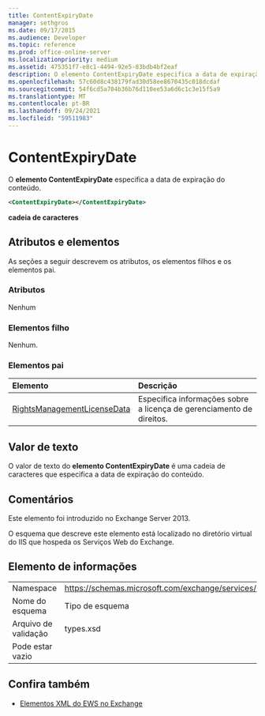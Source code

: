 ```yaml
---
title: ContentExpiryDate
manager: sethgros
ms.date: 09/17/2015
ms.audience: Developer
ms.topic: reference
ms.prod: office-online-server
ms.localizationpriority: medium
ms.assetid: 475351f7-e8c1-4494-92e5-83bdb4bf2eaf
description: O elemento ContentExpiryDate especifica a data de expiração do conteúdo.
ms.openlocfilehash: 57c60d8c438179fad30d58ee8670435c018dcdaf
ms.sourcegitcommit: 54f6cd5a704b36b76d110ee53a6d6c1c3e15f5a9
ms.translationtype: MT
ms.contentlocale: pt-BR
ms.lasthandoff: 09/24/2021
ms.locfileid: "59511983"
---
```

# <a name="contentexpirydate"></a>ContentExpiryDate

O **elemento ContentExpiryDate** especifica a data de expiração do conteúdo. 
  
```XML
<ContentExpiryDate></ContentExpiryDate>
```

 **cadeia de caracteres**
## <a name="attributes-and-elements"></a>Atributos e elementos

As seções a seguir descrevem os atributos, os elementos filhos e os elementos pai.
  
### <a name="attributes"></a>Atributos

Nenhum
  
### <a name="child-elements"></a>Elementos filho

Nenhum.
  
### <a name="parent-elements"></a>Elementos pai

|**Elemento**|**Descrição**|
|:-----|:-----|
|[RightsManagementLicenseData](rightsmanagementlicensedata.md) <br/> |Especifica informações sobre a licença de gerenciamento de direitos.  <br/> |
   
## <a name="text-value"></a>Valor de texto

O valor de texto do **elemento ContentExpiryDate** é uma cadeia de caracteres que especifica a data de expiração do conteúdo. 
  
## <a name="remarks"></a>Comentários

Este elemento foi introduzido no Exchange Server 2013.
  
O esquema que descreve este elemento está localizado no diretório virtual do IIS que hospeda os Serviços Web do Exchange.
  
## <a name="element-information"></a>Elemento de informações

|||
|:-----|:-----|
|Namespace  <br/> |https://schemas.microsoft.com/exchange/services/2006/types  <br/> |
|Nome do esquema  <br/> |Tipo de esquema  <br/> |
|Arquivo de validação  <br/> |types.xsd  <br/> |
|Pode estar vazio  <br/> ||
   
## <a name="see-also"></a>Confira também



- [Elementos XML do EWS no Exchange](ews-xml-elements-in-exchange.md)

